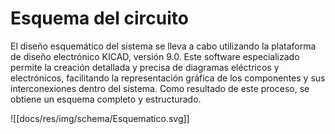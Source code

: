 # Esquema del circuito 

El diseño esquemático del sistema se lleva a cabo utilizando la plataforma de diseño electrónico KICAD, versión 9.0. Este software especializado permite la creación detallada y precisa de diagramas eléctricos y electrónicos, facilitando la representación gráfica de los componentes y sus interconexiones dentro del sistema. Como resultado de este proceso, se obtiene un esquema completo y estructurado.

![[docs/res/img/schema/Esquematico.svg]]